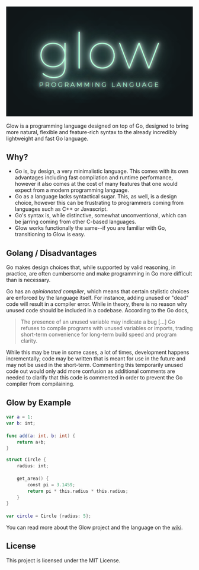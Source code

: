 ![glow](https://raw.githubusercontent.com/iahuang/glow/main/site_assets/logo2.png)

Glow is a programming language designed on top of Go, designed to bring more natural, flexible and feature-rich syntax to the already incredibly lightweight and fast Go language.

## Why?
- Go is, by design, a very minimalistic language. This comes with its own advantages including fast compilation and runtime performance, however it also comes at the cost of many features that one would expect from a modern programming language.
- Go as a language lacks syntactical sugar. This, as well, is a design choice, however this can be frustrating to programmers coming from languages such as C++ or Javascript.
- Go's syntax is, while distinctive, somewhat unconventional, which can be jarring coming from other C-based languages.
- Glow works functionally the same--if you are familiar with Go, transitioning to Glow is easy.

## Golang / Disadvantages
Go makes design choices that, while supported by valid reasoning, in practice, are often cumbersome and make programming in Go more difficult than is necessary.

Go has an *opinionated compiler*, which means that certain stylistic choices are enforced by the language itself. For instance, adding unused or "dead" code will result in a compiler error. While in theory, there is no reason why unused code should be included in a codebase. According to the Go docs,

> The presence of an unused variable may indicate a bug [...] Go refuses to compile programs with unused variables or imports, trading short-term convenience for long-term build speed and program clarity.

While this may be true in some cases, a lot of times, development happens incrementally; code may be written that is meant for use in the future and may not be used in the short-term. Commenting this temporarily unused code out would only add more confusion as additional comments are needed to clarify that this code is commented in order to prevent the Go compiler from compilaining.

## Glow by Example

```swift
var a = 1;
var b: int;

func add(a: int, b: int) {
    return a+b;
}
```

```swift
struct Circle {
    radius: int;
    
    get_area() {
        const pi = 3.1459;
        return pi * this.radius * this.radius;
    }
}

var circle = Circle {radius: 5};

```

You can read more about the Glow project and the language on the [wiki](https://github.com/iahuang/glow/wiki).

## License

This project is licensed under the MIT License.